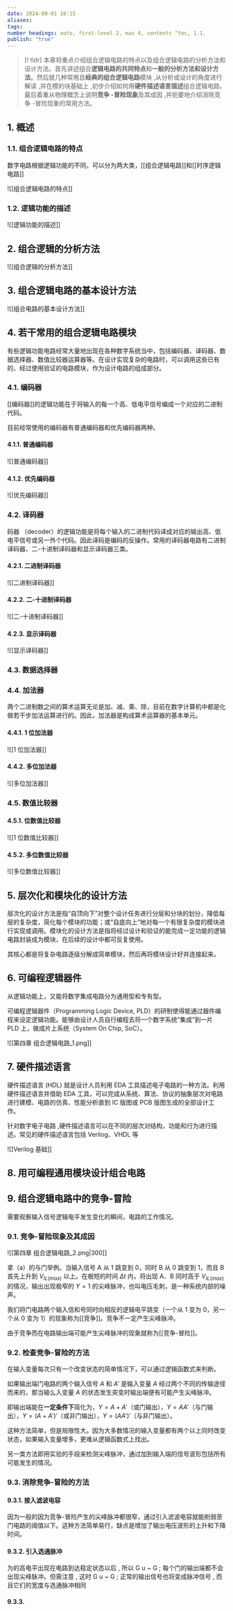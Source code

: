 ```yaml
---
date: 2024-09-01 16:15
aliases: 
tags: 
number headings: auto, first-level 2, max 4, contents ^toc, 1.1.
publish: "true"
---
```

>[! tldr]
>本章将重点介绍组合逻辑电路的特点以及组合逻辑电路的分析方法和设计方法。首先讲述组合**逻辑电路的共同特点**和**一般的分析方法和设计方法**。然后就几种常用且**经典的组合逻辑电路**模块 ,从分析或设计的角度进行解读 ,并在模的块基础上 ,初步介绍如何用**硬件描述语言描述**组合逻辑电路。最后着重从物理概念上说明**竞争 -冒险现象**及其成因 ,并扼要地介绍消除竞争 -冒险现象的常用方法。

## 1. 概述

### 1.1. 组合逻辑电路的特点

数字电路根据逻辑功能的不同，可以分为两大类，[[组合逻辑电路]]和[[时序逻辑电路]]

![[组合逻辑电路的特点]]

### 1.2. 逻辑功能的描述

![[逻辑功能的描述]]

## 2. 组合逻辑的分析方法

![[组合逻辑的分析方法]]

## 3. 组合逻辑电路的基本设计方法

![[组合电路的基本设计方法]]

## 4. 若干常用的组合逻辑电路模块

有些逻辑功能电路经常大量地出现在各种数字系统当中，包括编码器、译码器、数据选择器、数值比较器运算器等。在设计实现复杂的电路时，可以调用这些已有的、经过使用验证的电路模块，作为设计电路的组成部分。

### 4.1. 编码器

[[编码器]]的逻辑功能在于将输入的每一个高、低电平信号编成一个对应的二进制代码。

目前经常使用的编码器有普通编码器和优先编码器两种。

#### 4.1.1. 普通编码器

![[普通编码器]]

#### 4.1.2. 优先编码器

![[优先编码器]]

### 4.2. 译码器

码器 （decoder）的逻辑功能是将每个输入的二进制代码译成对应的输出高、低电平信号或另一外个代码。因此译码是编码的反操作。常用的译码器电路有二进制译码器、二-十进制译码器和显示译码器三类。

#### 4.2.1. 二进制译码器

![[二进制译码器]]

#### 4.2.2. 二-十进制译码器

![[二-十进制译码器]]

#### 4.2.3. 显示译码器

![[显示译码器]]

### 4.3. 数据选择器

### 4.4. 加法器

两个二进制数之间的算术运算无论是加、减、乘、除，目前在数字计算机中都是化做若干步加法运算进行的。因此，加法器是构成算术运算器的基本单元。

#### 4.4.1. 1 位加法器

![[1 位加法器]]

#### 4.4.2. 多位加法器

![[多位加法器]]

### 4.5. 数值比较器

#### 4.5.1. 位数值比较器

![[1 位数值比较器]] 

#### 4.5.2. 多位数值比较器

![[多位数值比较器]]

## 5. 层次化和模块化的设计方法

层次化的设计方法是指“自顶向下”对整个设计任务进行分层和分块的划分，降低每层的复杂度，简化每个模块的功能；或“自底向上”地对每一个有限复杂度的模块进行实现或调用。模块化的设计方法是指将经过设计和验证的能完成一定功能的逻辑电路封装成为模块，在后续的设计中都可反复使用。

其核心都是将复杂电路逐级分解成简单模块，然后再将模块设计好并连接起来。

## 6. 可编程逻辑器件

从逻辑功能上，又能将数字集成电路分为通用型和专有型。

可编程逻辑器件（Programming Logic Device, PLD）的研制使得能通过器件编程来设定逻辑功能。能够由设计人员自行编程去将一个数字系统“集成”到一片 PLD 上，做成片上系统（System On Chip, SoC）。

![[第四章 组合逻辑电路_1.png]]

## 7. 硬件描述语言

硬件描述语言 (HDL) 就是设计人员利用 EDA 工具描述电子电路的一种方法。利用硬件描述语言并借助 EDA 工具，可以完成从系统、算法、协议的抽象层次对电路进行建模、电路的仿真、性能分析直到 IC 版图或 PCB 版图生成的全部设计工作。

针对数字电子电路 ,硬件描述语言可以在不同的层次对结构，功能和行为进行描述。常见的硬件描述语言包括 Verilog、VHDL 等

![[Verilog 基础]]

## 8. 用可编程通用模块设计组合电路

## 9. 组合逻辑电路中的竞争-冒险

需要观察输入信号逻辑电平发生变化的瞬间，电路的工作情况。

### 9.1. 竞争-冒险现象及其成因

![[第四章 组合逻辑电路_2.png|300]]

拿（a）的与门举例。当输入信号 A 从 1 跳变到 0，同时 B 从 0 跳变到 1，而且 B 首先上升到 $V_{IL(max)}$ 以上。在极短的时间 $\Delta t$ 内，将出现 A、B 同时高于 $V_{IL(max)}$ 的情况，输出出现极窄的 $Y=1$ 的尖峰脉冲，也叫电压毛刺，是一种系统内部的噪声。

我们将门电路两个输入信和号同时向相反的逻辑电平跳变（一个从 1 变为 0，另一个从 0 变为 1）的现象称为[[竞争]]。竞争不一定产生尖峰脉冲。

由于竞争而在电路输出端可能产生尖峰脉冲的现象就称为[[竞争-冒险]]。

### 9.2. 检查竞争-冒险的方法

在输入变量每次只有一个改变状态的简单情况下，可以通过逻辑函数式来判断。

如果输出端门电路的两个输入信号 $A$ 和 $A'$ 是输入变量 $A$ 经过两个不同的传输途径而来的，那当输么入变量 $A$ 的状态发生突变时输出端便有可能产生尖峰脉冲。

即输出端能在**一定条件下**简化为，$Y = A+A'$（或门输出），$Y = A A'$（与门输出），$Y=(A+A')'$（或非门输出），$Y=(A A')'$（与非门输出）。

这种方法简单，但是局限性大。因为大多数情况的输入变量都有两个以上同时改变状态，如果输入变量增多，更难从逻辑函数式上找出。

另一类方法即用实验的手段来检测尖峰脉冲，通过加到输入端的信号波形包括所有可能发生的情况。

### 9.3. 消除竞争-冒险的方法

#### 9.3.1. 接入滤波电容

因为一般的因为竞争-冒险产生的尖峰脉冲都很窄，通过引入滤波电容就能削弱至门电路的阈值以下。这种方法简单易行，缺点是增加了输出电压波形的上升和下降时间。

#### 9.3.2. 引入选通脉冲

为的高电平出现在电路到达稳定状态以后  , 所以  G u  ~  G ;  每个门的输出端都不会出现尖峰脉冲。但需注意  ,  这时  G u ~  G ;  正常的输出信号也将变成脉冲信号  , 而且它们的宽度与选通脉冲相同

#### 9.3.3. 